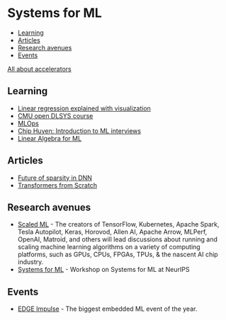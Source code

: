 # Systems for ML

- [Learning](#learning)
- [Articles](#articles)
- [Research avenues](#research-avenues)
- [Events](#events)

[All about accelerators](./accelerators.md)

## Learning

- [Linear regression explained with visualization](https://mlu-explain.github.io/linear-regression/)
- [CMU open DLSYS course](https://dlsyscourse.org/)
- [MLOps](https://madewithml.com/#mlops)
- [Chip Huyen: Introduction to ML interviews](https://huyenchip.com/ml-interviews-book/)
- [Linear Algebra for ML](https://textbooks.math.gatech.edu/ila/linear-independence.html)

## Articles

- [Future of sparsity in DNN](https://www.sigarch.org/the-future-of-sparsity-in-deep-neural-networks/)
- [Transformers from Scratch](http://peterbloem.nl/blog/transformers)

## Research avenues

- [Scaled ML](http://scaledml.org/) - The creators of TensorFlow, Kubernetes, Apache Spark, Tesla Autopilot, Keras, Horovod, Allen AI, Apache Arrow, MLPerf, OpenAI, Matroid, and others will lead discussions about running and scaling machine learning algorithms on a variety of computing platforms, such as GPUs, CPUs, FPGAs, TPUs, & the nascent AI chip industry.
- [Systems for ML](http://learningsys.org/neurips19/) - Workshop on Systems for ML at NeurIPS

## Events

- [EDGE Impulse](https://www.edgeimpulse.com/imagine) - The biggest embedded ML event of the year.